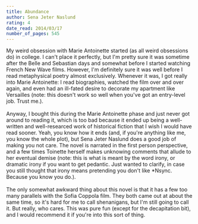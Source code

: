 ```yaml
---
title: Abundance
author: Sena Jeter Naslund
rating: 4
date_read: 2014/03/17
number_of_pages: 545
---
```


My weird obsession with Marie Antoinette started (as all weird obsessions do) in college. I can't place it perfectly, but I'm pretty sure it was sometime after the Belle and Sebastian days and somewhat before I started watching French New Wave films. However, I'm definitely sure it was well before I read metaphysical poetry almost exclusively. Whenever it was, I got really into Marie Antoinette: I read biographies, watched the film over and over again, and even had an ill-fated desire to decorate my apartment like Versailles (note: this doesn't work so well when you've got an entry-level job. Trust me.). <br/><br/>Anyway, I bought this during the Marie Antoinette phase and just never got around to reading it, which is too bad because it ended up being a well-written and well-researced work of historical fiction that I wish I would have read sooner. Yeah, you know how it ends (and, if you're anything like me, you know the whole plot), but Sena Jeter Naslund does a good job of making you not care. The novel is narrated in the first person perspective, and a few times Toinette herself makes unknowing comments that allude to her eventual demise (note: this is what is meant by the word irony, or dramatic irony if you want to get pedantic. Just wanted to clarify, in case you still thought that irony means pretending you don't like *Nsync. Because you know you do.).<br/><br/>The only somewhat awkward thing about this novel is that it has a few too many parallels with the Sofia Coppola film. They both came out at about the same time, so it's hard for me to call shenanigans, but I'm still going to call it. But really, who cares. This was pure fun (except for the decapitation bit), and I would recommend it if you're into this sort of thing.